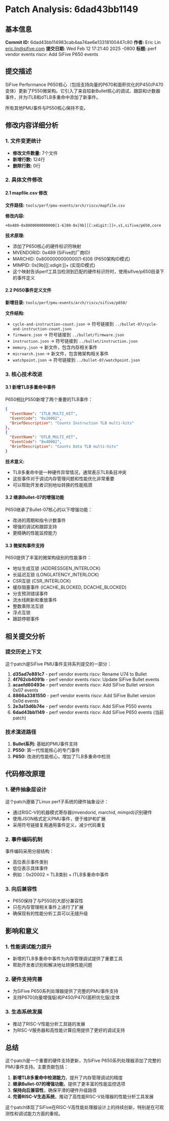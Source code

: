 # Patch Analysis: 6dad43bb1149

## 基本信息

**Commit ID:** 6dad43bb114983cab4aa74ae6e13318100447c80
**作者:** Eric Lin <eric.lin@sifive.com>
**提交日期:** Wed Feb 12 17:21:40 2025 -0800
**标题:** perf vendor events riscv: Add SiFive P650 events

## 提交描述

SiFive Performance P650核心（包括支持向量的P670和面积优化的P450/P470变体）更新了P550微架构。它引入了来自较新Bullet核心的调试、跟踪和计数器事件，并为iTLB和dTLB多重命中添加了新事件。

所有其他PMU事件与P550核心保持不变。

## 修改内容详细分析

### 1. 文件变更统计

- **修改文件数量:** 7个文件
- **新增行数:** 124行
- **删除行数:** 0行

### 2. 具体文件修改

#### 2.1 mapfile.csv 修改

**文件路径:** `tools/perf/pmu-events/arch/riscv/mapfile.csv`

**修改内容:**
```csv
+0x489-0x8000000000000[1-6]08-0x[9b][[:xdigit:]]+,v1,sifive/p650,core
```

**技术原理:**
- 添加了P650核心的硬件标识符映射
- MVENDORID: 0x489 (SiFive的厂商ID)
- MARCHID: 0x8000000000000[1-6]08 (P650架构ID模式)
- MIMPID: 0x[9b][[:xdigit:]]+ (实现ID模式)
- 这个映射告诉perf工具当检测到匹配的硬件标识符时，使用sifive/p650目录下的事件定义

#### 2.2 P650事件定义文件

**新增目录:** `tools/perf/pmu-events/arch/riscv/sifive/p650/`

**文件结构:**
- `cycle-and-instruction-count.json` -> 符号链接到 `../bullet-07/cycle-and-instruction-count.json`
- `firmware.json` -> 符号链接到 `../bullet/firmware.json`
- `instruction.json` -> 符号链接到 `../bullet/instruction.json`
- `memory.json` -> 新文件，包含内存相关事件
- `microarch.json` -> 新文件，包含微架构相关事件
- `watchpoint.json` -> 符号链接到 `../bullet-07/watchpoint.json`

### 3. 核心技术改进

#### 3.1 新增TLB多重命中事件

P650相比P550新增了两个重要的TLB事件：

```json
{
  "EventName": "ITLB_MULTI_HIT",
  "EventCode": "0x20002",
  "BriefDescription": "Counts Instruction TLB multi-hits"
},
{
  "EventName": "DTLB_MULTI_HIT",
  "EventCode": "0x40002",
  "BriefDescription": "Counts Data TLB multi-hits"
}
```

**技术意义:**
- TLB多重命中是一种硬件异常情况，通常表示TLB条目冲突
- 这些事件对于调试内存管理问题和性能优化非常重要
- 可以帮助开发者识别地址转换的性能瓶颈

#### 3.2 继承Bullet-07的增强功能

P650继承了Bullet-07核心的以下增强功能：
- 改进的周期和指令计数事件
- 增强的调试和跟踪支持
- 更精确的性能监控能力

#### 3.3 微架构事件支持

P650提供了丰富的微架构级别的性能事件：
- 地址生成互锁 (ADDRESSGEN_INTERLOCK)
- 长延迟互锁 (LONGLATENCY_INTERLOCK)
- CSR互锁 (CSR_INTERLOCK)
- 缓存阻塞事件 (ICACHE_BLOCKED, DCACHE_BLOCKED)
- 分支预测错误事件
- 流水线刷新和重放事件
- 整数乘除法互锁
- 浮点互锁
- 跟踪停顿事件

## 相关提交分析

### 提交历史上下文

这个patch是SiFive PMU事件支持系列提交的一部分：

1. **d35ad7e881c7** - perf vendor events riscv: Rename U74 to Bullet
2. **4f762cb4091b** - perf vendor events riscv: Update SiFive Bullet events
3. **acaefd60493e** - perf vendor events riscv: Add SiFive Bullet version 0x07 events
4. **8866a3381550** - perf vendor events riscv: Add SiFive Bullet version 0x0d events
5. **2e3a13d6b74e** - perf vendor events riscv: Add SiFive P550 events
6. **6dad43bb1149** - perf vendor events riscv: Add SiFive P650 events (当前patch)

### 技术演进路径

1. **Bullet系列:** 基础的PMU事件支持
2. **P550:** 第一代性能核心的专门事件
3. **P650:** 改进的性能核心，增加了TLB多重命中检测

## 代码修改原理

### 1. 硬件抽象层设计

这个patch遵循了Linux perf子系统的硬件抽象设计：
- 通过RISC-V的机器模式寄存器(mvendorid, marchid, mimpid)识别硬件
- 使用JSON格式定义PMU事件，便于维护和扩展
- 采用符号链接复用通用事件定义，减少代码重复

### 2. 事件编码机制

事件编码采用分层结构：
- 高位表示事件类别
- 低位表示具体事件
- 例如：0x20002 = TLB类别 + ITLB多重命中事件

### 3. 向后兼容性

- P650保持了与P550的大部分兼容性
- 只在内存管理相关事件上进行了扩展
- 确保现有的性能分析工具可以无缝升级

## 影响和意义

### 1. 性能调试能力提升

- 新增的TLB多重命中事件为内存管理调试提供了重要工具
- 帮助开发者识别和解决地址转换性能问题

### 2. 硬件支持完善

- 为SiFive P650系列处理器提供了完整的PMU事件支持
- 支持P670(向量增强版)和P450/P470(面积优化版)变体

### 3. 生态系统发展

- 推动了RISC-V性能分析工具链的发展
- 为RISC-V服务器和高性能计算应用提供了更好的调试支持

## 总结

这个patch是一个重要的硬件支持更新，为SiFive P650系列处理器添加了完整的PMU事件支持。主要贡献包括：

1. **新增TLB多重命中检测能力**，提升了内存管理调试的精度
2. **继承Bullet-07的增强功能**，提供了更丰富的性能监控选项
3. **保持向后兼容性**，确保平滑的硬件升级路径
4. **完善RISC-V生态系统**，推动了高性能RISC-V处理器的性能分析工具发展

这个patch体现了SiFive在RISC-V高性能处理器设计上的持续创新，特别是在可观测性和调试能力方面的重视。